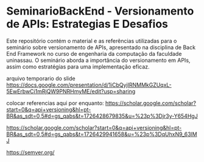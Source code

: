 # SeminarioBackEnd - Versionamento de APIs: Estrategias E Desafios
Este repositório contém o material e as referências utilizadas para o seminário sobre versionamento de APIs, apresentado na disciplina de Back End Framework no curso de engenharia da computação da faculdade uninassau. O seminário aborda a importância do versionamento em APIs, assim como estratégias para uma implementação eficaz.




arquivo temporario do slide
https://docs.google.com/presentation/d/1iCbQyjIRNMMkGZUqxL-5EwErbwCi1mRjQW9PNRHmyME/edit?usp=sharing


colocar referencias aqui por enquanto:
 https://scholar.google.com/scholar?start=0&q=api+versioning&hl=pt-BR&as_sdt=0,5#d=gs_qabs&t=1726428679835&u=%23p%3Djr3y-Y654HgJ

https://scholar.google.com/scholar?start=0&q=api+versioning&hl=pt-BR&as_sdt=0,5#d=gs_qabs&t=1726429941658&u=%23p%3DqUhxN9_63lMJ

https://semver.org/



